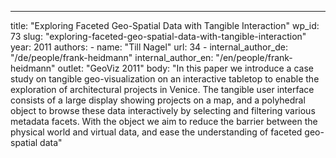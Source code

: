 ---
  title: "Exploring Faceted Geo-Spatial Data with Tangible Interaction"
  wp_id: 73
  slug: "exploring-faceted-geo-spatial-data-with-tangible-interaction"
  year: 2011
  authors: 
    - 
      name: "Till Nagel"
      url: 34
    - 
      internal_author_de: "/de/people/frank-heidmann"
      internal_author_en: "/en/people/frank-heidmann"
  outlet: "GeoViz 2011"
  body: "In this paper we introduce a case study on tangible geo-visualization on an interactive tabletop to enable the exploration of architectural projects in Venice. The tangible user interface consists of a large display showing projects on a map, and a polyhedral object to browse these data interactively by selecting and filtering various metadata facets. With the object we aim to reduce the barrier between the physical world and virtual data, and ease the understanding of faceted geo-spatial data"
